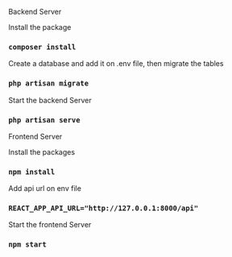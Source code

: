 Backend Server

Install the package 
### `composer install`

Create a database and add it on .env file, then migrate the tables
### `php artisan migrate`

Start the backend Server
### `php artisan serve`


Frontend Server

Install the packages
### `npm install` 

Add api url on env file
### `REACT_APP_API_URL="http://127.0.0.1:8000/api"`

Start the frontend Server
###  `npm start`

